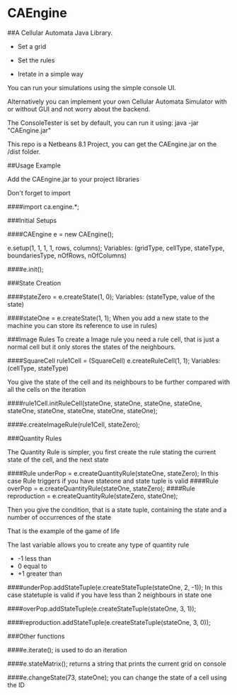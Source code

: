 # CAEngine
##A Cellular Automata Java Library.

- Set a grid

- Set the rules

- Iretate in a simple way

You can run your simulations using the simple console UI.

Alternatively you can implement your own Cellular Automata Simulator with or without GUI and not worry about the backend.


The ConsoleTester is set by default, you can run it using:
java -jar "CAEngine.jar" 

This repo is a Netbeans 8.1 Project, you can get the CAEngine.jar on the /dist folder.

##Usage Example

Add the CAEngine.jar to your project libraries

Don't forget to import

####import ca.engine.*;


###Initial Setups

####CAEngine e = new CAEngine();

e.setup(1, 1, 1, 1, rows, columns); 
Variables: (gridType, cellType, stateType, boundariesType, nOfRows, nOfColumns)

####e.init();

###State Creation

####stateZero = e.createState(1, 0);
Variables: (stateType, value of the state)

####stateOne = e.createState(1, 1);
When you add a new state to the machine you can store its reference to use in rules)

###Image Rules
To create a Image rule you need a rule cell, that is just a normal cell but it only stores the states of the neighbours.

####SquareCell rule1Cell = (SquareCell) e.createRuleCell(1, 1);
Variables: (cellType, stateType)

You give the state of the cell and its neighbours to be further compared with all the cells on the iteration

####rule1Cell.initRuleCell(stateOne, stateOne, stateOne, stateOne, stateOne, stateOne, stateOne, stateOne, stateOne);

####e.createImageRule(rule1Cell, stateZero);

###Quantity Rules

The Quantity Rule is simpler, you first create the rule stating the current state of the cell, and the next state  

####Rule underPop = e.createQuantityRule(stateOne, stateZero);
In this case Rule triggers if you have stateone and state tuple  is valid
####Rule overPop = e.createQuantityRule(stateOne, stateZero);
####Rule reproduction = e.createQuantityRule(stateZero, stateOne);

Then you give the condition, that is a state tuple, containing the state and a number of occurrences of the state

That is the example of the game of life

The last variable allows you to create any type of quantity rule
- -1 less than
- 0 equal to
- +1 greater than

####underPop.addStateTuple(e.createStateTuple(stateOne, 2, -1));
In this case statetuple is valid if you have less than 2 neighbours in state one

####overPop.addStateTuple(e.createStateTuple(stateOne, 3, 1));

####reproduction.addStateTuple(e.createStateTuple(stateOne, 3, 0));


###Other functions

####e.iterate();
is used to do an iteration

####e.stateMatrix();
returns a string that prints the current grid on console

####e.changeState(73, stateOne);
you can change the state of a cell using the ID

